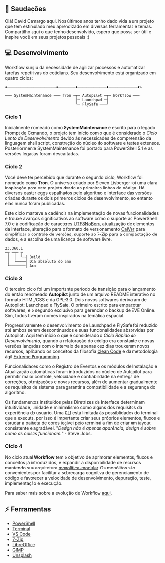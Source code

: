## :vulcan_salute: Saudações
Olá! David Camargo aqui. Nos últimos anos tenho dado vida a um projeto que tem estimulado meu aprendizado em diversas ferramentas e temas. Compartilho aqui o que tenho desenvolvido, espero que possa ser útil e inspire você em seus projetos pessoais :)

## :computer: Desenvolvimento
Workflow surgiu da necessidade de agilizar processos e automatizar tarefas repetitivas do cotidiano. Seu desenvolvimento está organizado em quatro ciclos:

```
♦──────────────────────♦────────♦─────────────♦─────────────♦>

─── SystemMaintenance ─── Tron ─┬─ Autopilot ─┬─ Workflow ───
                                ├─ Launchpad ─┤
                                └─ FlySafe ───┘
```

### Ciclo 1
Inicialmente nomeado como **SystemMaintenance** e escrito para o legado Prompt de Comando, o projeto tem início com o que é considerado o _Ciclo Lento de Desenvolvimento_ devido às necessidades de compreensão da linguagem shell script, construção do núcleo do software e testes extensos. Posteriormente SystemMaintenance foi portado para PowerShell 5.1 e as versões legadas foram descartadas.

### Ciclo 2
Você deve ter percebido que durante o segundo ciclo, Workflow foi nomeado como **Tron**. O universo criado por Steven Lisberger foi uma clara inspiração para este projeto desde as primeiras linhas de código. Há diversos easter eggs espalhados pelo algoritmo e interface das versões criadas durante os dois primeiros ciclos de desenvolvimento, no entanto elas nunca foram publicadas.

Este ciclo manteve a cadência na implementação de novas funcionalidades e trouxe avanços significativos ao software como o suporte ao PowerShell 7.0 e à codificação de caracteres [UTF8NoBom](https://docs.microsoft.com/pt-br/powershell/module/microsoft.powershell.core/about/about_character_encoding), atualização de elementos da interface, alteração para o formato de versionamento [CalVer](https://calver.org/) para simplificar o controle de versões, suporte ao 7-Zip para a compactação de dados, e a escolha de uma licença de software livre.

```
23.360.1
─┬ ─┬─ ┬
 │  │  └─┤ Build
 │  └────┤ Dia absoluto do ano
 └───────┤ Ano
```

### Ciclo 3
O terceiro ciclo foi um importante período de transição para o lançamento do então renomeado **Autopilot** junto de um arquivo README interativo no formato HTML/CSS e da GPL-3.0. Dois novos softwares derivaram de Autopilot: Launchpad e FlySafe. O primeiro escrito para empacotar softwares, e o segundo exclusivo para gerenciar o backup de EVE Online. Sim, todos tiveram nomes inspirados na temática espacial.

Progressivamente o desenvolvimento de Launchpad e FlySafe foi reduzido até ambos serem descontinuados e suas funcionalidades absorvidas por Autopilot. Aqui tem início o que é considerado o _Ciclo Rápido de Desenvolvimento_, quando a refatoração do código era constante e novas versões lançadas com o intervalo de apenas dez dias trouxeram novos recursos, aplicando os conceitos da filosofia [Clean Code](https://blog.betrybe.com/tecnologia/clean-code/) e da metodologia ágil [Extreme Programming](https://www.devmedia.com.br/extreme-programming-conceitos-e-praticas/1498).

Funcionalidades como o Registro de Eventos e os módulos de Instalação e Atualização automáticas foram introduzidos no núcleo de Autopilot para permitir maior controle, velocidade e confiabilidade na entrega de correções, otimizações e novos recursos, além de aumentar gradualmente os requisitos de sistema para garantir a compatibilidade e a segurança do algoritmo.

Os fundamentos instituídos pelas Diretrizes de Interface determinam intuitividade, unidade e minimalismo como alguns dos requisitos da experiência do usuário. Uma [CLI](https://blog.betrybe.com/tecnologia/tudo-sobre-cli/) está limitada às possiblidades do terminal que a executa, por isso é importante criar seus próprios elementos, fluxos e estudar a palheta de cores legível pelo terminal a fim de criar um layout consistente e agradável. "_Design não é apenas aparência, design é sobre como as coisas funcionam._" - Steve Jobs.

### Ciclo 4
No ciclo atual **Workflow** tem o objetivo de aprimorar elementos, fluxos e conceitos já introduzidos, e expandir a disponibilidade de recursos mantendo sua arquitetura [monolítica-modular](https://youtu.be/CsrHHHPHKwE). Os monólitos são convenientes por facilitar a sobrecarga cognitiva de gerenciamento de código e favorecer a velocidade de desenvolvimento, depuração, teste, implementação e execução.

Para saber mais sobre a evolução de Workflow [aqui](https://github.com/2uj1m28ohz/workflow/blob/main/Evolution.md).

## :zap: Ferramentas
- [PowerShell](https://github.com/powershell/powershell)
- [Terminal](https://github.com/microsoft/terminal)
- [VS Code](https://github.com/microsoft/vscode)
- [7-Zip](https://7-zip.org)
- [LibreOffice](https://libreoffice.org)
- [GIMP](https://gimp.org)
- [Unsplash](https://unsplash.com)
